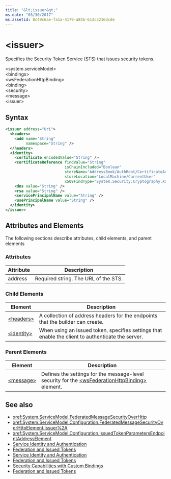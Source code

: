 ```yaml
---
title: "&lt;issuer&gt;"
ms.date: "03/30/2017"
ms.assetid: 8c49c6ae-fa1a-4179-a84b-613c3216dcde
---
```

# &lt;issuer&gt;
Specifies the Security Token Service (STS) that issues security tokens.  
  
 \<system.serviceModel>  
\<bindings>  
\<wsFederationHttpBinding>  
\<binding>  
\<security>  
\<message>  
\<issuer>  
  
## Syntax  
  
```xml  
<issuer address="Uri">
  <headers>
    <add name="String"
         namespace="String" />
  </headers>
  <identity>
    <certificate encodedValue="String" />
    <certificateReference findValue="String"
                          isChainIncluded="Boolean"
                          storeName="AddressBook/AuthRoot/CertificateAuthority/Disallowed/My/Root/TrustedPeople/TrustedPublisher"
                          storeLocation="LocalMachine/CurrentUser"
                          x509FindType="System.Security.Cryptography.X509certificates.X509findtype" />
    <dns value="String" />
    <rsa value="String" />
    <servicePrincipalName value="String" />
    <usePrincipalName value="String" />
  </identity>
</issuer>
```  
  
## Attributes and Elements  
 The following sections describe attributes, child elements, and parent elements  
  
### Attributes  
  
|Attribute|Description|  
|---------------|-----------------|  
|address|Required string. The URL of the STS.|  
  
### Child Elements  
  
|Element|Description|  
|-------------|-----------------|  
|[\<headers>](../../../../../docs/framework/configure-apps/file-schema/wcf/headers-element.md)|A collection of address headers for the endpoints that the builder can create.|  
|[\<identity>](../../../../../docs/framework/configure-apps/file-schema/wcf/identity.md)|When using an issued token, specifies settings that enable the client to authenticate the server.|  
  
### Parent Elements  
  
|Element|Description|  
|-------------|-----------------|  
|[\<message>](../../../../../docs/framework/configure-apps/file-schema/wcf/message-element-of-wsfederationhttpbinding.md)|Defines the settings for the message-level security for the [\<wsFederationHttpBinding>](../../../../../docs/framework/configure-apps/file-schema/wcf/wsfederationhttpbinding.md) element.|  
  
## See also
- <xref:System.ServiceModel.FederatedMessageSecurityOverHttp>
- <xref:System.ServiceModel.Configuration.FederatedMessageSecurityOverHttpElement.Issuer%2A>
- <xref:System.ServiceModel.Configuration.IssuedTokenParametersEndpointAddressElement>
- [Service Identity and Authentication](../../../../../docs/framework/wcf/feature-details/service-identity-and-authentication.md)
- [Federation and Issued Tokens](../../../../../docs/framework/wcf/feature-details/federation-and-issued-tokens.md)
- [Service Identity and Authentication](../../../../../docs/framework/wcf/feature-details/service-identity-and-authentication.md)
- [Federation and Issued Tokens](../../../../../docs/framework/wcf/feature-details/federation-and-issued-tokens.md)
- [Security Capabilities with Custom Bindings](../../../../../docs/framework/wcf/feature-details/security-capabilities-with-custom-bindings.md)
- [Federation and Issued Tokens](../../../../../docs/framework/wcf/feature-details/federation-and-issued-tokens.md)
